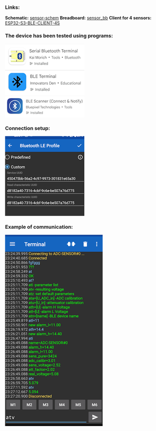 ### Links:  
**Schematic:** [sensor-schem](/Help/sensor-schem.png)
**Breadboard:** [sensor_bb](/Help/sensor_bb.png)
**Client for 4 sensors:** [ESP32-S3-BLE-CLIENT-4S](https://github.com/AlexVakhnin/ESP32-S3-BLE-CLIENT-4S)
### The device has been tested using programs:
![andr-client1](/Help/andr-client1.png)
![andr-client2](/Help/andr-client2.png)
![andr-client3](/Help/andr-client3.png)
### Connection setup:
![client1-devices](/Help/client1-devices.png)
### Example of communication:
![client1-show](/Help/client1-show.png)
